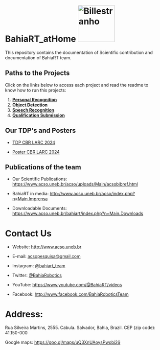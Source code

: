# BahiaRT_atHome <img src="https://github.com/gabrielle-carvalho/BahiaRT_atHome/blob/main/Photos/image.png" alt="Billestranho" width="120"/>


This repository contains the documentation of Scientific contribution and documentation of BahiaRT team.  


## Paths to the Projects

Click on the links below to access each project and read the readme to know how to run this projects:

1. [**Personal Recognition**](https://github.com/gabrielle-carvalho/BahiaRT_atHome/tree/main/BahiaRT_2024/Personal_Recognition)  
2. [**Object Detection**](https://github.com/gabrielle-carvalho/BahiaRT_atHome/tree/main/BahiaRT_2024/Object_Detection)  
3. [**Speech Recognition**](https://github.com/gabrielle-carvalho/BahiaRT_atHome/tree/main/BahiaRT_2024/Speech_Recognition)  
4. [**Qualification Submission**](https://github.com/gabrielle-carvalho/BahiaRT_atHome/tree/main/BahiaRT_2024/Qualification_Submission)


## Our TDP's and Posters

- [TDP CBR LARC 2024
](https://github.com/gabrielle-carvalho/BahiaRT_atHome/blob/main/Documents/TDP/2024_LARC_CBR_TDP.pdf)

- [Poster CBR LARC 2024
](https://github.com/gabrielle-carvalho/BahiaRT_atHome/blob/main/Documents/Banner/2024LARC_CBR_poster.pdf)


## Publications of the team

- Our Scientific Publications: https://www.acso.uneb.br/acso/uploads/Main/acsobibref.html   

- BahiaRT in media: http://www.acso.uneb.br/acso/index.php?n=Main.Imprensa

- Downloadable Documents: https://www.acso.uneb.br/bahiart/index.php?n=Main.Downloads

# Contact Us
- Website: http://www.acso.uneb.br  
 
- E-mail: acsopesquisa@gmail.com

- Instagram: [@bahiart_team](https://www.instagram.com/bahiart_team)
  
- Twitter: [@BahiaRobotics](https://x.com/BahiaRobotics)

- YouTube: https://www.youtube.com/@BahiaRT/videos

- Facebook: http://www.facebook.com/BahiaRoboticsTeam


# Address:
Rua Silveira Martins, 2555.
Cabula. Salvador, Bahia, Brazil.
CEP (zip code): 41.150-000  

Google maps: https://goo.gl/maps/uQ3XnUAoysPwobi26
